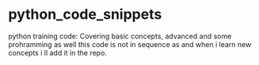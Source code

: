 # python_code_snippets
python training code:
Covering basic concepts, advanced
and some prohramming as well
this code is not in sequence as and when i learn new concepts i ll add it in the repo.
